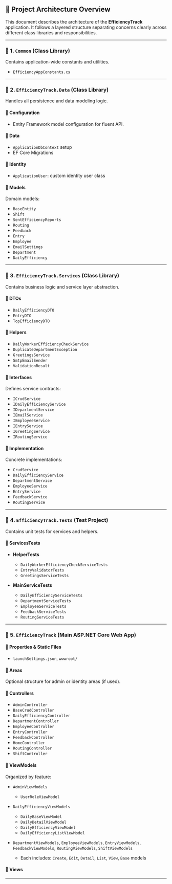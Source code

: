 ## 🧱 Project Architecture Overview

This document describes the architecture of the **EfficiencyTrack** application. 
It follows a layered structure separating concerns clearly across different class libraries and responsibilities.

---

### 🔷 1. `Common` (Class Library)

Contains application-wide constants and utilities.

* `EfficiencyAppConstants.cs`

---

### 🔷 2. `EfficiencyTrack.Data` (Class Library)

Handles all persistence and data modeling logic.

#### 📁 Configuration

* Entity Framework model configuration for fluent API.

#### 📁 Data

* `ApplicationDbContext` setup
* EF Core Migrations

#### 📁 Identity

* `ApplicationUser`: custom identity user class

#### 📁 Models

Domain models:

* `BaseEntity`
* `Shift`
* `SentEfficiencyReports`
* `Routing`
* `Feedback`
* `Entry`
* `Employee`
* `EmailSettings`
* `Department`
* `DailyEfficiency`

---

### 🔷 3. `EfficiencyTrack.Services` (Class Library)

Contains business logic and service layer abstraction.

#### 📁 DTOs

* `DailyEfficiencyDTO`
* `EntryDTO`
* `TopEfficiencyDTO`

#### 📁 Helpers

* `DailyWorkerEfficiencyCheckService`
* `DuplicateDepartmentException`
* `GreetingsService`
* `SmtpEmailSender`
* `ValidationResult`

#### 📁 Interfaces

Defines service contracts:

* `ICrudService`
* `IDailyEfficiencyService`
* `IDepartmentService`
* `IEmailService`
* `IEmployeeService`
* `IEntryService`
* `IGreetingService`
* `IRoutingService`

#### 📁 Implementation

Concrete implementations:

* `CrudService`
* `DailyEfficiencyService`
* `DepartmentService`
* `EmployeeService`
* `EntryService`
* `FeedbackService`
* `RoutingService`

---

### 🔷 4. `EfficiencyTrack.Tests` (Test Project)

Contains unit tests for services and helpers.

#### 📁 ServicesTests

* **HelperTests**

  * `DailyWorkerEfficiencyCheckServiceTests`
  * `EntryValidatorTests`
  * `GreetingsServiceTests`

* **MainServiceTests**

  * `DailyEfficiencyServiceTests`
  * `DepartmentServiceTests`
  * `EmployeeServiceTests`
  * `FeedbackServiceTests`
  * `RoutingServiceTests`

---

### 🔷 5. `EfficiencyTrack` (Main ASP.NET Core Web App)

#### 📁 Properties & Static Files

* `launchSettings.json`, `wwwroot/`

#### 📁 Areas

Optional structure for admin or identity areas (if used).

#### 📁 Controllers

* `AdminController`
* `BaseCrudController`
* `DailyEfficiencyController`
* `DepartmentController`
* `EmployeeController`
* `EntryController`
* `FeedbackController`
* `HomeController`
* `RoutingController`
* `ShiftController`

#### 📁 ViewModels

Organized by feature:

* `AdminViewModels`

  * `UserRoleViewModel`

* `DailyEfficiencyViewModels`

  * `DailyBaseViewModel`
  * `DailyDetailViewModel`
  * `DailyEfficiencyViewModel`
  * `DailyEfficiencyListViewModel`

* `DepartmentViewModels`, `EmployeeViewModels`, `EntryViewModels`, `FeedbackViewModels`, `RoutingViewModels`, `ShiftViewModels`

  * Each includes: `Create`, `Edit`, `Detail`, `List`, `View`, `Base` models

#### 📁 Views


---

